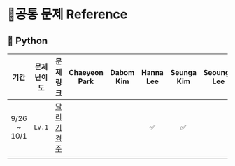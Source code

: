 # 📑공통 문제 Reference

## 🐍 Python
|기간|문제 난이도|문제 링크|Chaeyeon Park|Dabom Kim|Hanna Lee|Seunga Kim|Seounga Lee|
|:-----:|:-----:|:---:|:---:|:---:|:---:|:---:|:---:|
|9/26 ~ 10/1|`Lv.1` |[달리기 경주](https://school.programmers.co.kr/learn/courses/30/lessons/178871)| | |✅ |✅| |
| | | | | | | | |
